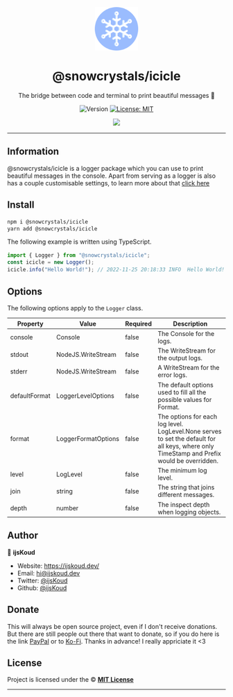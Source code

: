 <div align="center">
    <img src="https://raw.githubusercontent.com/snowcrystals/.github/main/logo.png" width="100px" />
    <h1>@snowcrystals/icicle</h1>
  
  <p>The bridge between code and terminal to print beautiful messages 🎨</p>
  
  <p align="center">
    <img alt="Version" src="https://img.shields.io/badge/version-1.0.1-blue.svg" />
    <a href="/LICENSE" target="_blank">
      <img alt="License: MIT" src="https://img.shields.io/badge/License-MIT-yellow.svg" />
    </a>
  </p>

  <a href="https://ijskoud.dev/discord" target="_blank">
    <img src="https://ijskoud.dev/discord/banner" />
  </a>
</div>

---

## Information

@snowcrystals/icicle is a logger package which you can use to print beautiful messages in the console. Apart from serving as a logger is also has a couple customisable settings, to learn more about that [click here](#options)

## Install

```
npm i @snowcrystals/icicle
yarn add @snowcrystals/icicle
```

The following example is written using TypeScript.
```ts
import { Logger } from "@snowcrystals/icicle";
const icicle = new Logger();
icicle.info("Hello World!"); // 2022-11-25 20:18:33 INFO  Hello World!
```

## Options

The following options apply to the `Logger` class.

| Property      | Value               | Required | Description                                                                                                                                |
| ------------- | ------------------- | -------- | ------------------------------------------------------------------------------------------------------------------------------------------ |
| console       | Console             | false    | The Console for the logs.                                                                                                                  |
| stdout        | NodeJS.WriteStream  | false    | The WriteStream for the output logs.                                                                                                       |
| stderr        | NodeJS.WriteStream  | false    | A WriteStream for the error logs.                                                                                                          |
| defaultFormat | LoggerLevelOptions  | false    | The default options used to fill all the possible values for Format.                                                                       |
| format        | LoggerFormatOptions | false    | The options for each log level. LogLevel.None serves to set the default for all keys, where only TimeStamp and Prefix would be overridden. |
| level         | LogLevel            | false    | The minimum log level.                                                                                                                     |
| join          | string              | false    | The string that joins different messages.                                                                                                  |
| depth         | number              | false    | The inspect depth when logging objects.                                                                                                    |


## Author

👤 **ijsKoud**

-   Website: https://ijskoud.dev/
-   Email: <hi@ijskoud.dev>
-   Twitter: [@ijsKoud](https://ijskoud.dev/twitter)
-   Github: [@ijsKoud](https://github.com/ijsKoud)

## Donate

This will always be open source project, even if I don't receive donations. But there are still people out there that want to donate, so if you do here is the link [PayPal](https://ijskoud.dev/paypal) or to [Ko-Fi](https://ijskoud.dev/kofi). Thanks in advance! I really appriciate it <3

## License

Project is licensed under the © [**MIT License**](/LICENSE)

---
